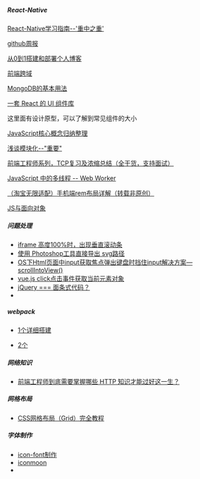 ##### React-Native

[React-Native学习指南--'重中之重'](https://github.com/reactnativecn/react-native-guide)



[github周报](https://github.com/521xueweihan/HelloGitHub/tree/master/content)

[从0到1搭建和部署个人博客](https://juejin.im/post/5ae170e1f265da0b7527d0dc)

[前端跨域](https://juejin.im/post/5ae16f26f265da0ba60f7f9a)

[MongoDB的基本用法](https://juejin.im/post/5add9e655188256735642122)

[一套 React 的 UI 组件库 ](https://rsuitejs.com/)

这里面有设计原型，可以了解到常见组件的大小



[JavaScript核心概念归纳整理](http://web.jobbole.com/91737/)

[浅谈模块化--"重要"](http://ife.baidu.com/note/detail/id/446)

[前端工程师系列，TCP复习及浓缩总结（全干货，支持面试）](https://juejin.im/post/5ae2711bf265da0b873a3657)

[JavaScript 中的多线程 -- Web Worker](https://qiutc.me/post/the-multithread-in-javascript-web-worker.html)

[（淘宝无限适配）手机端rem布局详解（转载非原创）](http://www.cnblogs.com/well-nice/p/5509589.html)

[JS与面向对象](https://fed.renren.com/2017/05/21/js-oop/)





##### 问题处理

* [iframe 高度100%时，出现垂直滚动条 ](https://blog.csdn.net/wangjun5159/article/details/72609970)
* [ 使用 Photoshop工具直接导出 svg路径 ](https://blog.csdn.net/deeplies/article/details/73135651)
* [OS下Html页面中input获取焦点弹出键盘时挡住input解决方案—scrollIntoView()](http://www.cnblogs.com/wx1993/p/6059668.html)
* [vue.js click点击事件获取当前元素对象](http://yuedun.duapp.com/blogdetail/56a8db6abf2e89202c146370)
* [jQuery === 面条式代码？](https://fed.renren.com/2017/09/03/jquery-not-noodle-code/)
* 



##### webpack

* [1个详细搭建](http://ife.baidu.com/note/detail/id/854)

* [2个](http://ife.baidu.com/note/detail/id/638)

  

##### 网络知识

* [前端工程师到底需要掌握哪些 HTTP 知识才能过好这一生？](https://juejin.im/post/5ae44dc56fb9a07ab110eee6)



##### 网格布局

* [CSS网格布局（Grid）完全教程](https://www.zcfy.cc/article/learn-css-grid-a-guide-to-learning-css-grid-jonathan-suh#)



##### 字体制作

* [icon-font制作](http://fontello.com/)
* [iconmoon](https://icomoon.io/app/#/select)
* 